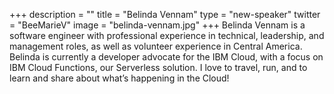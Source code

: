 +++
description = ""
title = "Belinda Vennam"
type = "new-speaker"
twitter = "BeeMarieV"
image = "belinda-vennam.jpg"
+++
Belinda Vennam is a software engineer with professional experience in technical, leadership, and management roles, as well as volunteer experience in Central America. Belinda is currently a developer advocate for the IBM Cloud, with a focus on IBM Cloud Functions, our Serverless solution. I love to travel, run, and to learn and share about what’s happening in the Cloud!